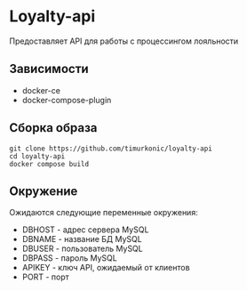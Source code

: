 # Loyalty-api

Предоставляет API для работы с процессингом лояльности

## Зависимости

- docker-ce
- docker-compose-plugin

## Сборка образа

```
git clone https://github.com/timurkonic/loyalty-api
cd loyalty-api
docker compose build
```

## Окружение

Ожидаются следующие переменные окружения:

- DBHOST - адрес сервера MySQL
- DBNAME - название БД MySQL
- DBUSER - пользователь MySQL
- DBPASS - пароль MySQL
- APIKEY - ключ API, ожидаемый от клиентов
- PORT - порт
